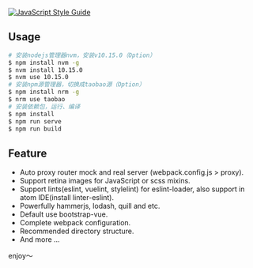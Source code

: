 [![JavaScript Style Guide](https://img.shields.io/badge/code_style-standard-brightgreen.svg)](https://standardjs.com)

## Usage
```bash
# 安装nodejs管理器nvm，安装v10.15.0（Option）
$ npm install nvm -g
$ nvm install 10.15.0
$ nvm use 10.15.0
# 安装npm源管理器，切换成taobao源（Option）
$ npm install nrm -g
$ nrm use taobao
# 安装依赖包，运行、编译
$ npm install
$ npm run serve
$ npm run build
```

## Feature
* Auto proxy router mock and real server (webpack.config.js > proxy).
* Support retina images for JavaScript or scss mixins.
* Support lints(eslint, vuelint, stylelint) for eslint-loader, also support in atom IDE(install linter-eslint).
* Powerfully hammerjs, lodash, quill and etc.
* Default use bootstrap-vue.
* Complete webpack configuration.
* Recommended directory structure.
* And more ...

enjoy～
